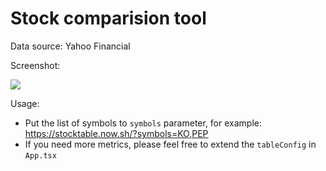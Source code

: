 # Stock comparision tool

Data source: Yahoo Financial

Screenshot:

![](https://i.imgur.com/5r06LC4.png)

Usage:

- Put the list of symbols to `symbols` parameter, for example: https://stocktable.now.sh/?symbols=KO,PEP
- If you need more metrics, please feel free to extend the `tableConfig` in `App.tsx`
